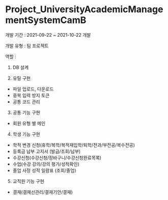 # Project_UniversityAcademicManagementSystemCamB

개발 기간 : 2021-09-22 ~ 2021-10-22 개발

개발 유형 : 팀 프로젝트

역할 : 

1. DB 설계

2. 유틸 구현
- 파일 업로드, 다운로드
- 중복 입력 방지 토큰
- 공통 코드 관리

3. 공통 기능 구현
- 회원 유형 별 메인

4. 학생 기능 구현
- 학적 변경 신청(휴학/복학/복적재입학/퇴학/전과/부전공/복수전공)
- 등록금 납부 고지서 (발급/조회/납부)
- 수강신청(수강신청/장바구니/수강신청완료목록)
- 수업(수강 강의/강의 평가/성적확인)
- 졸업 사정 성적 일람표 (조회/졸업)

5. 교직원 기능 구현
- 결재(결재선관리/결재기안/결재)
